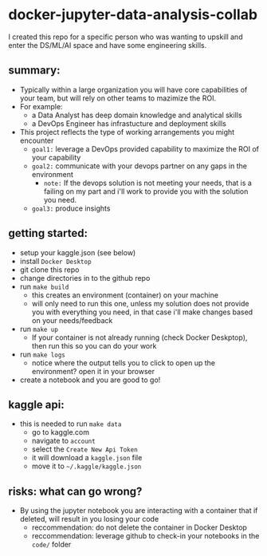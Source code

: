 # docker-jupyter-data-analysis-collab
I created this repo for a specific person who was wanting to upskill and enter the DS/ML/AI space and have some engineering skills.

## summary:
- Typically within a large organization you will have core capabilities of your team, but will rely on other teams to mazimize the ROI.
- For example:
    - a Data Analyst has deep domain knowledge and analytical skills
    - a DevOps Engineer has infrastucture and deployment skills
- This project reflects the type of working arrangements you might encounter
    - `goal1:` leverage a DevOps provided capability to maximize the ROI of your capability
    - `goal2:` communicate with your devops partner on any gaps in the environment
        - `note:` If the devops solution is not meeting your needs, that is a failing on my part and i'll work to provide you with the solution you need.
    - `goal3:` produce insights

## getting started:
- setup your kaggle.json (see below)
- install `Docker Desktop`
- git clone this repo
- change directories in to the github repo
- run `make build`
    - this creates an environment (container) on your machine
    - will only need to run this one, unless my solution does not provide you with everything you need, in that case i'll make changes based on your needs/feedback
- run `make up`
    - If your container is not already running (check Docker Deskptop), then run this so you can do your work
- run `make logs`
    - notice where the output tells you to click to open up the environment? open it in your browser
- create a notebook and you are good to go!

## kaggle api:
- this is needed to run `make data`
    - go to kaggle.com
    - navigate to `account`
    - select the `Create New Api Token`
    - it will download a `kaggle.json` file
    - move it to `~/.kaggle/kaggle.json`

## risks: what can go wrong?
- By using the jupyter notebook you are interacting with a container that if deleted, will result in you losing your code
   - reccommendation: do not delete the container in Docker Desktop
   - reccommendation: leverage github to check-in your notebooks in the `code/` folder
